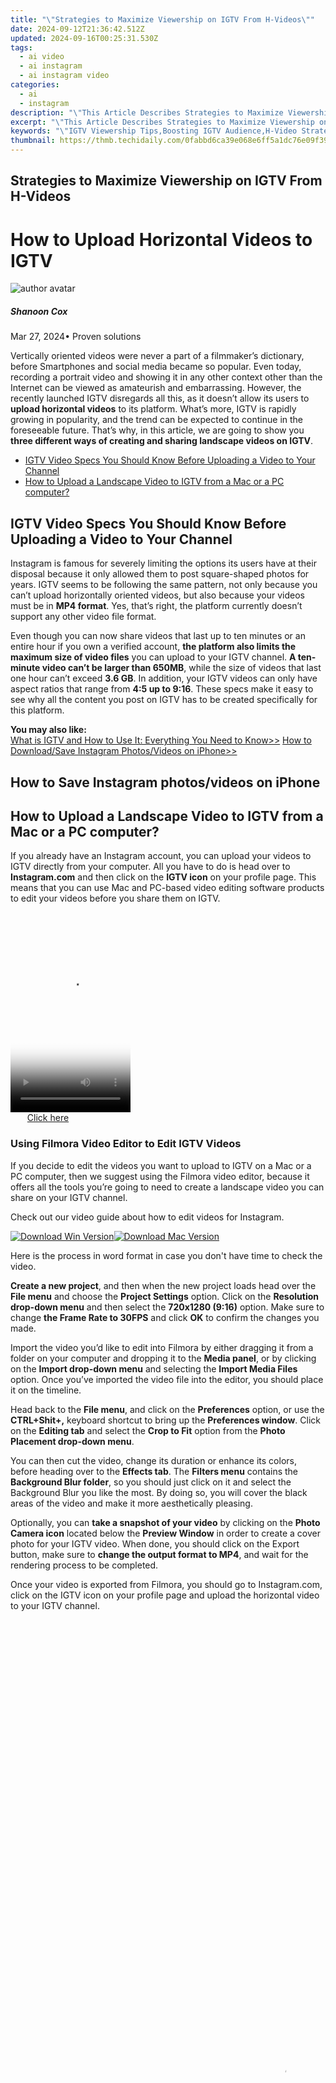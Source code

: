 ```yaml
---
title: "\"Strategies to Maximize Viewership on IGTV From H-Videos\""
date: 2024-09-12T21:36:42.512Z
updated: 2024-09-16T00:25:31.530Z
tags:
  - ai video
  - ai instagram
  - ai instagram video
categories:
  - ai
  - instagram
description: "\"This Article Describes Strategies to Maximize Viewership on IGTV From H-Videos\""
excerpt: "\"This Article Describes Strategies to Maximize Viewership on IGTV From H-Videos\""
keywords: "\"IGTV Viewership Tips,Boosting IGTV Audience,H-Video Strategies,Maximize IGTV Reach,IGTV Engagement Tactics,Expanding IGTV User Base,Increase IGTV Viewership\""
thumbnail: https://thmb.techidaily.com/0fabbd6ca39e068e6ff5a1dc76e09f39c4c023b261fbe4ba782432860cba0bd7.jpg
---
```


## Strategies to Maximize Viewership on IGTV From H-Videos

# How to Upload Horizontal Videos to IGTV

![author avatar](https://images.wondershare.com/filmora/article-images/shannon-cox.jpg)

##### Shanoon Cox

 Mar 27, 2024• Proven solutions

Vertically oriented videos were never a part of a filmmaker’s dictionary, before Smartphones and social media became so popular. Even today, recording a portrait video and showing it in any other context other than the Internet can be viewed as amateurish and embarrassing. However, the recently launched IGTV disregards all this, as it doesn’t allow its users to **upload horizontal videos** to its platform. What’s more, IGTV is rapidly growing in popularity, and the trend can be expected to continue in the foreseeable future. That’s why, in this article, we are going to show you **three different ways of creating and sharing landscape videos on IGTV**.

* [IGTV Video Specs You Should Know Before Uploading a Video to Your Channel](#part1)
* [How to Upload a Landscape Video to IGTV from a Mac or a PC computer?](#part2)

## IGTV Video Specs You Should Know Before Uploading a Video to Your Channel

Instagram is famous for severely limiting the options its users have at their disposal because it only allowed them to post square-shaped photos for years. IGTV seems to be following the same pattern, not only because you can’t upload horizontally oriented videos, but also because your videos must be in **MP4 format**. Yes, that’s right, the platform currently doesn’t support any other video file format.

Even though you can now share videos that last up to ten minutes or an entire hour if you own a verified account, **the platform also limits the maximum size of video files** you can upload to your IGTV channel. **A ten-minute video can’t be larger than 650MB**, while the size of videos that last one hour can’t exceed **3.6 GB**. In addition, your IGTV videos can only have aspect ratios that range from **4:5 up to 9:16**. These specs make it easy to see why all the content you post on IGTV has to be created specifically for this platform.

**You may also like:**  
[What is IGTV and How to Use It: Everything You Need to Know>>](https://tools.techidaily.com/wondershare/filmora/download/)
[How to Download/Save Instagram Photos/Videos on iPhone>>](https://tools.techidaily.com/wondershare/filmora/download/)

## How to Save Instagram photos/videos on iPhone

## How to Upload a Landscape Video to IGTV from a Mac or a PC computer?

If you already have an Instagram account, you can upload your videos to IGTV directly from your computer. All you have to do is head over to **Instagram.com** and then click on the **IGTV icon** on your profile page. This means that you can use Mac and PC-based video editing software products to edit your videos before you share them on IGTV.

<!-- affiliate ads begin -->
<span id="1702748">
					<video width="192" height="320" style="cursor:pointer"
           poster="//a.impactradius-go.com/display-clicktoplayimage/1702748.png"
           onclick="if(!this.playClicked){this.play();this.setAttribute('controls',true);this.playClicked=true;}">
	   <source src="//a.impactradius-go.com/display-ad/18544-1702748">
	   <img src="//a.impactradius-go.com/display-clicktoplayimage/1702748.png" style="border: none; height: 100%; width: 100%; object-fit: contain">
	</video>
	<div style="width:120px;text-align:center"><a href="javascript:window.open(decodeURIComponent('https%3A%2F%2Ftwopages.pxf.io%2Fc%2F5597632%2F1702748%2F18544'), '_blank');void(0);">Click here</a></div>
</span>
<img height="0" width="0" src="https://imp.pxf.io/i/5597632/1702748/18544" style="position:absolute;visibility:hidden;" border="0" />
<!-- affiliate ads end -->

### Using Filmora Video Editor to Edit IGTV Videos

If you decide to edit the videos you want to upload to IGTV on a Mac or a PC computer, then we suggest using the Filmora video editor, because it offers all the tools you’re going to need to create a landscape video you can share on your IGTV channel.

Check out our video guide about how to edit videos for Instagram.

[![Download Win Version](https://images.wondershare.com/filmora/guide/download-btn-win.jpg)](https://tools.techidaily.com/wondershare/filmora/download/)[![Download Mac Version](https://images.wondershare.com/filmora/guide/download-btn-mac.jpg)](https://tools.techidaily.com/wondershare/filmora/download/)

Here is the process in word format in case you don't have time to check the video.

**Create a new project**, and then when the new project loads head over the **File menu** and choose the **Project Settings** option. Click on the **Resolution drop-down menu** and then select the **720x1280 (9:16)** option. Make sure to change **the Frame Rate to 30FPS** and click **OK** to confirm the changes you made.

Import the video you’d like to edit into Filmora by either dragging it from a folder on your computer and dropping it to the **Media panel**, or by clicking on the **Import drop-down menu** and selecting the **Import Media Files** option. Once you’ve imported the video file into the editor, you should place it on the timeline.

Head back to the **File menu**, and click on the **Preferences** option, or use the **CTRL+Shit+,** keyboard shortcut to bring up the **Preferences window**. Click on the **Editing tab** and select the **Crop to Fit** option from the **Photo Placement drop-down menu**.

You can then cut the video, change its duration or enhance its colors, before heading over to the **Effects tab**. The **Filters menu** contains the **Background Blur folder**, so you should just click on it and select the Background Blur you like the most. By doing so, you will cover the black areas of the video and make it more aesthetically pleasing.

Optionally, you can **take a snapshot of your video** by clicking on the **Photo Camera icon** located below the **Preview Window** in order to create a cover photo for your IGTV video. When done, you should click on the Export button, make sure to **change the output format to MP4**, and wait for the rendering process to be completed.

Once your video is exported from Filmora, you should go to Instagram.com, click on the IGTV icon on your profile page and upload the horizontal video to your IGTV channel.

<!-- affiliate ads begin -->
<span id="1424528">
					<video width="864" height="1536" style="cursor:pointer"
           poster="//a.impactradius-go.com/display-clicktoplayimage/1424528.png"
           onclick="if(!this.playClicked){this.play();this.setAttribute('controls',true);this.playClicked=true;}">
	   <source src="//a.impactradius-go.com/display-ad/16446-1424528">
	   <img src="//a.impactradius-go.com/display-clicktoplayimage/1424528.png" style="border: none; height: 100%; width: 100%; object-fit: contain">
	</video>
	<div style="width:540px;text-align:center"><a href="javascript:window.open(decodeURIComponent('https%3A%2F%2Flaganoo.pxf.io%2Fc%2F5597632%2F1424528%2F16446'), '_blank');void(0);">Click here</a></div>
</span>
<img height="0" width="0" src="https://imp.pxf.io/i/5597632/1424528/16446" style="position:absolute;visibility:hidden;" border="0" />
<!-- affiliate ads end -->

## Using the Instagram App to Upload Horizontal Videos to IGTV from Smartphones

In case you’d just like to post a video to your IGTV channel, you can use the Instagram app to quickly create a horizontally oriented video. **The stories editor** enables you to accomplish this, but you should keep in mind that this solution only works if the duration of a video doesn’t exceed the **15-second limit**.

So once you launch the Instagram app, you should **open the story editor** and then tap on the **Add button**. This will enable you to select the video you’d like to edit.

After you’ve selected the video you’ll be able to see **two arrows on the screen**. **Use your fingers to rotate the video** and change its orientation from vertical to horizontal. Your video should occupy the **middle of the screen**, while the areas above and below the video should be blurred.

Tap on the **Save icon** to confirm the changes and proceed to upload the video to your IGTV channel.

## Creating a Horizontal Video from a Mobile Device with GoPro Splice

iPhone users can easily create landscape videos for their IGTV channels with GoPro’s [Splice](https://itunes.apple.com/us/app/splice-video-editor-maker/id409838725?mt=8) app. You can **download the app for free from the App Store** and you won’t have to make any in-app purchases after you install Splice on your device.

Keep in mind that it is better to complete all other editing tasks before you start reformatting your video. Simply **create a new project**, select the video you’d like to share on your IGTV channel, and tap on **the Add button**. A new window will load, where you will be asked if you want to add music to your video, so if your video already has a soundtrack you can skip this step.

The app will then take you to the **Project Settings** window and you should just tap on the **Format option** and change it from **Portrait to Landscape**. Optionally, you can **switch off the Outro option** that is enabled by default or you can change the background color. Tap on the **Done button**, when ready, and proceed to export your video. Even though Splice offers the option to export videos directly to Instagram, you won’t be able to upload the video to your IGTV channel. So just save the video to your camera roll, and use the Instagram or IGTV app to upload the file to IGTV.

**Conclusion**

None of the options for creating vertical videos for IGTV are perfect because each of them leaves portions of the frame empty. Basically, you will be creating a vertically oriented frame with a 9:16 aspect ratio, that contains a centrally positioned and horizontally oriented video. This is only a good option if the video you want to upload to IGTV doesn’t make any sense when it is vertically oriented, which can be the case more often than you’d expect. Which method of creating landscape videos for IGTV do you like to use the most? Leave a comment below and let us know.

![author avatar](https://images.wondershare.com/filmora/article-images/shannon-cox.jpg)

Shanoon Cox

Shanoon Cox is a writer and a lover of all things video.

Follow @Shanoon Cox

<ins class="adsbygoogle"
      style="display:block"
      data-ad-client="ca-pub-7571918770474297"
      data-ad-slot="8358498916"
      data-ad-format="auto"
      data-full-width-responsive="true"></ins>

<span class="atpl-alsoreadstyle">Also read:</span>
<div><ul>
<li><a href="https://youtube-webster.techidaily.com/n-2024-incors-guide-to-enriched-video-engagement-through-commentary-and-alert-embeddings/"><u>[New] In 2024, Incor's Guide to Enriched Video Engagement Through Commentary and Alert Embeddings</u></a></li>
<li><a href="https://instagram-videos.techidaily.com/new-in-2024-stunning-slideshow-for-social-sharing/"><u>[New] In 2024, Stunning Slideshow for Social Sharing</u></a></li>
<li><a href="https://instagram-videos.techidaily.com/new-the-ultimate-guide-to-instagram-mastery-top-10-gadgets-for-2024/"><u>[New] The Ultimate Guide to Instagram Mastery Top 10 Gadgets for 2024</u></a></li>
<li><a href="https://instagram-videos.techidaily.com/updated-2024-approved-best-tools-to-track-popular-tags-on-fb-twt-and-ig-networks/"><u>[Updated] 2024 Approved Best Tools to Track Popular Tags on FB, Twt & IG Networks</u></a></li>
<li><a href="https://instagram-videos.techidaily.com/updated-2024-approved-quintessential-video-tools-for-perfecting-instagram-reels/"><u>[Updated] 2024 Approved Quintessential Video Tools for Perfecting Instagram Reels</u></a></li>
<li><a href="https://instagram-videos.techidaily.com/updated-command-the-clicks-mastering-engagement-tactics-for-instagram-for-2024/"><u>[Updated] Command the Clicks Mastering Engagement Tactics for Instagram for 2024</u></a></li>
<li><a href="https://instagram-videos.techidaily.com/updated-in-2024-delight-in-these-top-10-insta-memes-that-spark-joy-and-sobs/"><u>[Updated] In 2024, Delight in These Top 10 Insta Memes That Spark Joy & Sobs</u></a></li>
<li><a href="https://desktop-recording.techidaily.com/2024-approved-top-mac-visual-seize-methods-reviewed-limit-156-chars/"><u>2024 Approved Top Mac Visual Seize Methods Reviewed (Limit 156 Chars)</u></a></li>
<li><a href="https://video-screen-grab.techidaily.com/advanced-methods-for-desktopmobile-screen-casting/"><u>Advanced Methods for Desktop/Mobile Screen Casting</u></a></li>
<li><a href="https://win-dash.techidaily.com/amd-rx-560-driver-troubleshooting-steps-for-windows-platforms-win111087/"><u>AMD RX 560 Driver Troubleshooting Steps for Windows Platforms (Win11/10/8/7)</u></a></li>
<li><a href="https://tech-revival.techidaily.com/beyond-similar-sounding-names-distinctive-attributes-of-gpt-4-gpt-4-turbo-and-phi-analyzed/"><u>Beyond Similar Sounding Names: Distinctive Attributes of GPT-4, GPT-4 Turbo & Phi Analyzed</u></a></li>
<li><a href="https://win11-tips.techidaily.com/how-to-load-windows-drivers-without-verification-obligations/"><u>How to Load Windows Drivers without Verification Obligations</u></a></li>
<li><a href="https://fake-location.techidaily.com/how-to-simulate-gps-movement-in-ar-games-on-samsung-galaxy-f15-5g-drfone-by-drfone-virtual-android/"><u>How to Simulate GPS Movement in AR games On Samsung Galaxy F15 5G? | Dr.fone</u></a></li>
<li><a href="https://some-skills.techidaily.com/unleashing-the-full-potential-of-zoom-on-chrome-os-for-2024/"><u>Unleashing the Full Potential of Zoom on Chrome OS for 2024</u></a></li>
</ul></div>

